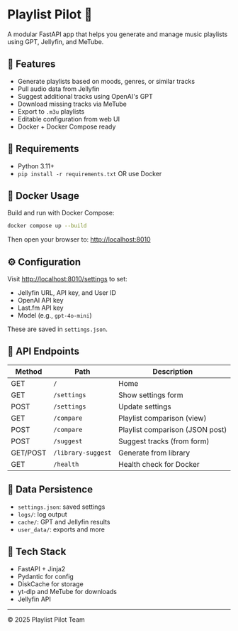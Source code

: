 
# Playlist Pilot 🎵

A modular FastAPI app that helps you generate and manage music playlists using GPT, Jellyfin, and MeTube.

## 🚀 Features

- Generate playlists based on moods, genres, or similar tracks
- Pull audio data from Jellyfin
- Suggest additional tracks using OpenAI's GPT
- Download missing tracks via MeTube
- Export to `.m3u` playlists
- Editable configuration from web UI
- Docker + Docker Compose ready

## 🧰 Requirements

- Python 3.11+
- `pip install -r requirements.txt` OR use Docker

## 🐳 Docker Usage

Build and run with Docker Compose:

```bash
docker compose up --build
```

Then open your browser to: [http://localhost:8010](http://localhost:8010)

## ⚙️ Configuration

Visit [http://localhost:8010/settings](http://localhost:8010/settings) to set:

- Jellyfin URL, API key, and User ID
- OpenAI API key
- Last.fm API key
- Model (e.g., `gpt-4o-mini`)

These are saved in `settings.json`.

## 🧪 API Endpoints

| Method | Path               | Description                      |
|--------|--------------------|----------------------------------|
| GET    | `/`                | Home                             |
| GET    | `/settings`        | Show settings form               |
| POST   | `/settings`        | Update settings                  |
| GET    | `/compare`         | Playlist comparison (view)       |
| POST   | `/compare`         | Playlist comparison (JSON post)  |
| POST   | `/suggest`         | Suggest tracks (from form)       |
| GET/POST | `/library-suggest` | Generate from library           |
| GET    | `/health`          | Health check for Docker          |

## 📂 Data Persistence

- `settings.json`: saved settings
- `logs/`: log output
- `cache/`: GPT and Jellyfin results
- `user_data/`: exports and more

## 🧠 Tech Stack

- FastAPI + Jinja2
- Pydantic for config
- DiskCache for storage
- yt-dlp and MeTube for downloads
- Jellyfin API

---

© 2025 Playlist Pilot Team
